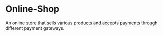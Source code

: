 # Online-Shop
An online store that sells various products and accepts payments through different payment gateways.
